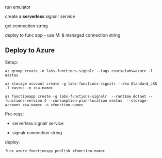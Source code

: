 
run emulator

create a **serverless** signalr service


get connection string


deploy to func app - use MI & managed connection string

## Deploy to Azure

Setup:

```
az group create -n labs-functions-signalr --tags courselabs=azure -l eastus

az storage account create -g labs-functions-signalr --sku Standard_LRS -l eastus -n <sa-name>

az functionapp create -g labs-functions-signalr  --runtime dotnet --functions-version 4 --consumption-plan-location eastus  --storage-account <sa-name> -n <function-name> 
```

Pre-reqs:

- serverless signalr service

- signalr connection string


deploy:

```
func azure functionapp publish <function-name>
```